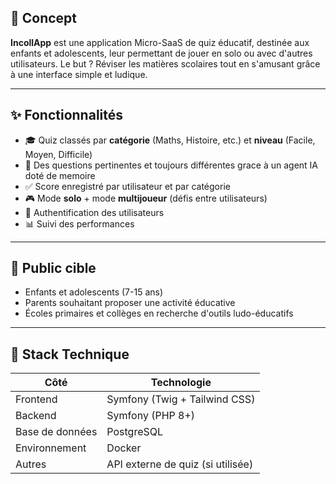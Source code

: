 
## 🎯 Concept

**IncollApp** est une application Micro-SaaS de quiz éducatif, destinée aux enfants et adolescents, leur permettant de jouer en solo ou avec d'autres utilisateurs. Le but ? Réviser les matières scolaires tout en s'amusant grâce à une interface simple et ludique.

---

## ✨ Fonctionnalités

- 🎓 Quiz classés par **catégorie** (Maths, Histoire, etc.) et **niveau** (Facile, Moyen, Difficile)
- 🤖 Des questions pertinentes et toujours différentes grace à un agent IA doté de memoire
- ✅ Score enregistré par utilisateur et par catégorie
- 🎮 Mode **solo** + mode **multijoueur** (défis entre utilisateurs)
- 🔐 Authentification des utilisateurs
- 📊 Suivi des performances

---

## 👤 Public cible

- Enfants et adolescents (7-15 ans)
- Parents souhaitant proposer une activité éducative
- Écoles primaires et collèges en recherche d'outils ludo-éducatifs

---

## 🧱 Stack Technique

| Côté        | Technologie            |
|-------------|------------------------|
| Frontend    | Symfony (Twig + Tailwind CSS) |
| Backend     | Symfony (PHP 8+)       |
| Base de données | PostgreSQL         |
| Environnement | Docker               |
| Autres      | API externe de quiz (si utilisée) |
